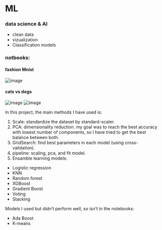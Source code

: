 # ML
### data science & AI

* clean data
* vizualization
* Classification models<br>

### notbooks:
#### fashion Mnist
![image](https://user-images.githubusercontent.com/77155986/147161958-08175281-bcc5-4cb3-93f0-d66cfcf293cc.png)

#### cats vs dogs
![image](https://user-images.githubusercontent.com/77155986/147162331-0eb961a9-f172-4730-9cd7-1e3ca45fcc2b.png)
![image](https://user-images.githubusercontent.com/77155986/147162340-ec9b8ae8-e90a-4862-920e-c48d9bf83878.png)



In this project, the main methods I have used is:
1.	Scale: standardize the dataset by standard-scaler.
2.	PCA: dimensionality reduction.
my goal was to reach the best accuracy with lowest number of components, so I have tried to get the best balance between both.
3.	GridSearch: find best parameters in each model (using cross-validation).
4.	pipeline: scaling, pca, and fit model.
5.	Ensamble learning models: <br>
*	Logistic regression
*	KNN 
*	Random forest
*	XGBoost
*	Gradient Boost
*	Voting
*	Stacking<br>

Models I used but didn’t perform well, so isn’t in the notebooks:
*	Ada Boost
*	K-means


